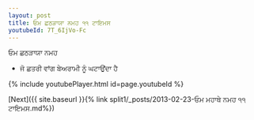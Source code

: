 ```yaml
---
layout: post
title: ਓਮ ਛਠੜਾਯਾ ਨਮਹ ੧੧ ਟਾਇਮਸ
youtubeId: 7T_6IjVo-Fc
---
```

 
 
 ਓਮ ਛਠੜਾਯਾ ਨਮਹ  
 
 -  ਜੋ ਛਤਰੀ ਵਾਂਗ ਬੇਅਰਾਮੀ ਨੂੰ ਘਟਾਉਂਦਾ ਹੈ 
 
  
 
  
 
 
 
 
 
 


{% include youtubePlayer.html id=page.youtubeId %}
 
[Next]({{ site.baseurl }}{% link  split1/_posts/2013-02-23-ਓਮ ਮਹਾਥੇ ਨਮਹ ੧੧ ਟਾਇਮਸ.md%})
 
